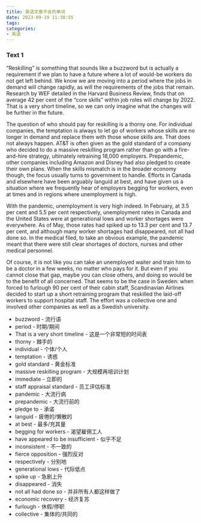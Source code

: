 ```yaml
---
title: 英语文章不会的单词
date: 2023-09-19 11:38:55
tags:
categories:
- 英语
---
```




### Text 1

“Reskilling” is something that sounds like a buzzword but is actually a requirement if we plan to have a future where a lot of would-be workers do not get left behind. We know we are moving into a period where the jobs in demand will change rapidly, as will the requirements of the jobs that remain. Research by WEF detailed in the Harvard Business Review, finds that on average 42 per cent of the “core skills” within job roles will change by 2022. That is a very short timeline, so we can only imagine what the changes will be further in the future.

The question of who should pay for reskilling is a thorny one. For individual companies, the temptation is always to let go of workers whose skills are no longer in demand and replace them with those whose skills are. That does not always happen. AT&T is often given as the gold standard of a company who decided to do a massive reskilling program rather than go with a fire-and-hire strategy, ultimately retraining 18,000 employers. Prepandemic, other companies including Amazon and Disney had also pledged to create their own plans. When the skills mismatch is in the broader economy though, the focus usually turns to government to handle. Efforts in Canada and elsewhere have been arguably languid at best, and have given us a situation where we frequently hear of employers begging for workers, even at times and in regions where unemployment is high.

With the pandemic, unemployment is very high indeed. In February, at 3.5 per cent and 5.5 per cent respectively, unemployment rates in Canada and the United States were at generational lows and worker shortages were everywhere. As of May, those rates had spiked up to 13.3 per cent and 13.7 per cent, and although many worker shortages had disappeared, not all had done so. In the medical filed, to take an obvious example, the pandemic meant that there were still clear shortages of doctors, nurses and other medical personnel.

Of course, it is not like you can take an unemployed waiter and train him to be a doctor in a few weeks, no matter who pays for it. But even if you cannot close that gap, maybe you can close others, and doing so would be to the benefit of all concerned. That seems to be the case in Sweden: when forced to furlough 90 per cent of their cabin staff, Scandinavian Airlines decided to start up a short retraining program that reskilled the laid-off workers to support hospital staff. The effort was a collective one and involved other companies as well as a Swedish university.



- buzzword - 流行语
- period - 时期/期间
- That is a very short timeline - 这是一个非常短的时间表
- thorny - 棘手的
- individual - 个体/个人
- temptation - 诱惑
- gold standard - 黄金标准
- massive reskilling program - 大规模再培训计划
- immediate - 立即的
- staff appraisal standard - 员工评估标准
- pandemic - 大流行病
- prepandemic - 大流行前的
- pledge to - 承诺
- languid - 疲倦的/懒散的
- at best - 最多/充其量
- begging for workers - 渴望雇佣工人
- have appeared to be insufficient - 似乎不足
- inconsistent - 不一致的
- fierce opposition - 强烈反对
- respectively - 分别地
- generational lows - 代际低点
- spike up - 急剧上升
- disappeared - 消失
- not all had done so - 并非所有人都这样做了
- economic recovery - 经济复苏
- furlough - 休假/停职
- collective - 集体的/共同的

